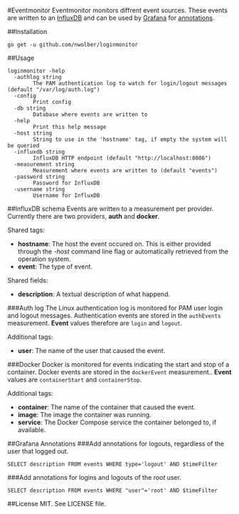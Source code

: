 #Eventmonitor
Eventmonitor monitors diffrent event sources.
These events are written to an [InfluxDB](https://influxdata.com/time-series-platform/influxdb/) and can be used by [Grafana](http://grafana.org/) for [annotations](http://docs.grafana.org/reference/annotations/#influxdb-annotations).

##Installation
```
go get -u github.com/nwolber/loginmonitor
```

##Usage
```
loginmonitor -help
  -authlog string
        The PAM authentication log to watch for login/logout messages (default "/var/log/auth.log")
  -config
        Print config
  -db string
        Database where events are written to
  -help
        Print this help message
  -host string 
        String to use in the 'hostname' tag, if empty the system will be queried
  -influxdb string
        InfluxDB HTTP endpoint (default "http://localhost:8086")
  -measurement string
        Measurement where events are written to (default "events")
  -password string
        Password for InfluxDB
  -username string
        Username for InfluxDB
```

##InfluxDB schema
Events are written to a measurement per provider. Currently there are two providers, **auth** and **docker**.

Shared tags:
- **hostname**: The host the event occured on. This is either provided through the *-host* command line flag or automatically retrieved from the operation system.
- **event**: The type of event.

Shared fields:
- **description**: A textual description of what happend.

###Auth log
The Linux authentication log is monitored for PAM user login and logout messages. Authentication events are stored in the `authEvents` measurement. **Event** values therefore are `login` and `logout`.

Additional tags:
- **user**: The name of the user that caused the event.

###Docker
Docker is monitored for events indicating the start and stop of a container. Docker events are stored in the `dockerEvent` measurement.. **Event** values are `containerStart` and `containerStop`.

Additional tags:
- **container**: The name of the container that caused the event.
- **image**: The image the container was running.
- **service**: The Docker Compose service the container belonged to, if available.

##Grafana Annotations
###Add annotations for logouts, regardless of the user that logged out.
```
SELECT description FROM events WHERE type='logout' AND $timeFilter
```
###Add annotations for logins and logouts of the *root* user.
```
SELECT description FROM events WHERE "user"='root' AND $timeFilter
```

##License
MIT. See LICENSE file.
